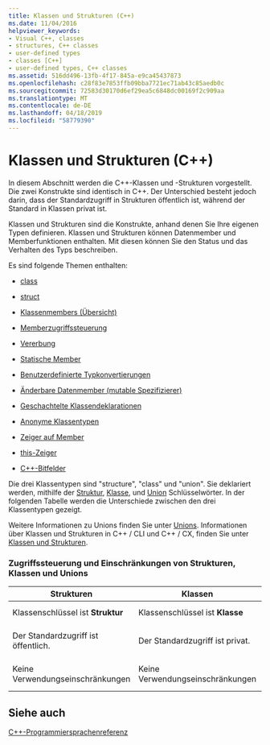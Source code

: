 ```yaml
---
title: Klassen und Strukturen (C++)
ms.date: 11/04/2016
helpviewer_keywords:
- Visual C++, classes
- structures, C++ classes
- user-defined types
- classes [C++]
- user-defined types, C++ classes
ms.assetid: 516dd496-13fb-4f17-845a-e9ca45437873
ms.openlocfilehash: c28f83e7853ffb09bba7721ec71ab43c85aedb0c
ms.sourcegitcommit: 72583d30170d6ef29ea5c6848dc00169f2c909aa
ms.translationtype: MT
ms.contentlocale: de-DE
ms.lasthandoff: 04/18/2019
ms.locfileid: "58779390"
---
```

# <a name="classes-and-structs-c"></a>Klassen und Strukturen (C++)

In diesem Abschnitt werden die C++-Klassen und -Strukturen vorgestellt. Die zwei Konstrukte sind identisch in C++. Der Unterschied besteht jedoch darin, dass der Standardzugriff in Strukturen öffentlich ist, während der Standard in Klassen privat ist.

Klassen und Strukturen sind die Konstrukte, anhand denen Sie Ihre eigenen Typen definieren. Klassen und Strukturen können Datenmember und Memberfunktionen enthalten. Mit diesen können Sie den Status und das Verhalten des Typs beschreiben.

Es sind folgende Themen enthalten:

- [class](../cpp/class-cpp.md)

- [struct](../cpp/struct-cpp.md)

- [Klassenmembers (Übersicht)](../cpp/class-member-overview.md)

- [Memberzugriffssteuerung](../cpp/member-access-control-cpp.md)

- [Vererbung](../cpp/inheritance-cpp.md)

- [Statische Member](../cpp/static-members-cpp.md)

- [Benutzerdefinierte Typkonvertierungen](../cpp/user-defined-type-conversions-cpp.md)

- [Änderbare Datenmember (mutable Spezifizierer)](../cpp/mutable-data-members-cpp.md)

- [Geschachtelte Klassendeklarationen](../cpp/nested-class-declarations.md)

- [Anonyme Klassentypen](../cpp/anonymous-class-types.md)

- [Zeiger auf Member](../cpp/pointers-to-members.md)

- [this-Zeiger](../cpp/this-pointer.md)

- [C++-Bitfelder](../cpp/cpp-bit-fields.md)

Die drei Klassentypen sind "structure", "class" und "union". Sie deklariert werden, mithilfe der [Struktur](../cpp/struct-cpp.md), [Klasse](../cpp/class-cpp.md), und [Union](../cpp/unions.md) Schlüsselwörter. In der folgenden Tabelle werden die Unterschiede zwischen den drei Klassentypen gezeigt.

Weitere Informationen zu Unions finden Sie unter [Unions](../cpp/unions.md). Informationen über Klassen und Strukturen in C++ / CLI und C++ / CX, finden Sie unter [Klassen und Strukturen](../extensions/classes-and-structs-cpp-component-extensions.md).

### <a name="access-control-and-constraints-of-structures-classes-and-unions"></a>Zugriffssteuerung und Einschränkungen von Strukturen, Klassen und Unions

|Strukturen|Klassen|Unions|
|----------------|-------------|------------|
|Klassenschlüssel ist **Struktur**|Klassenschlüssel ist **Klasse**|Klassenschlüssel ist **Union**|
|Der Standardzugriff ist öffentlich.|Der Standardzugriff ist privat.|Der Standardzugriff ist öffentlich.|
|Keine Verwendungseinschränkungen|Keine Verwendungseinschränkungen|Verwenden Sie jeweils nur einen Member.|

## <a name="see-also"></a>Siehe auch

[C++-Programmiersprachenreferenz](../cpp/cpp-language-reference.md)